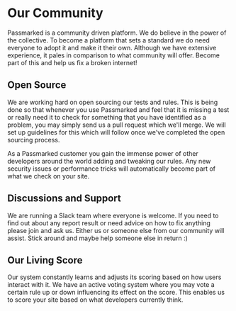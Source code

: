 Our Community
=============

Passmarked is a community driven platform. We do believe in the power of the collective. To become a platform that sets a standard we do need everyone to adopt it and make it their own. Although we have extensive experience, it pales in comparison to what community will offer. Become part of this and help us fix a broken internet!

Open Source
-----------

We are working hard on open sourcing our tests and rules. This is being done so that whenever you use Passmarked and feel that it is missing a test or really need it to check for something that you have identified as a problem, you may simply send us a pull request which we'll merge. We will set up guidelines for this which will follow once we've completed the open sourcing process.

As a Passmarked customer you gain the immense power of other developers around the world adding and tweaking our rules. Any new security issues or performance tricks will automatically become part of what we check on your site.

Discussions and Support   
-----------------------

We are running a Slack team where everyone is welcome. If you need to find out about any report result or need advice on how to fix anything please join and ask us. Either us or someone else from our community will assist. Stick around and maybe help someone else in return :)

Our Living Score
----------------

Our system constantly learns and adjusts its scoring based on how users interact with it. We have an active voting system where you may vote a certain rule up or down influencing its effect on the score. This enables us to score your site based on what developers currently think.
